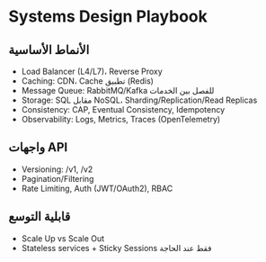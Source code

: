 # Systems Design Playbook
## الأنماط الأساسية
- Load Balancer (L4/L7)، Reverse Proxy
- Caching: CDN، Cache تطبيق (Redis)
- Message Queue: RabbitMQ/Kafka للفصل بين الخدمات
- Storage: SQL مقابل NoSQL، Sharding/Replication/Read Replicas
- Consistency: CAP, Eventual Consistency, Idempotency
- Observability: Logs, Metrics, Traces (OpenTelemetry)

## واجهات API
- Versioning: /v1, /v2
- Pagination/Filtering
- Rate Limiting, Auth (JWT/OAuth2), RBAC

## قابلية التوسع
- Scale Up vs Scale Out
- Stateless services + Sticky Sessions فقط عند الحاجة
